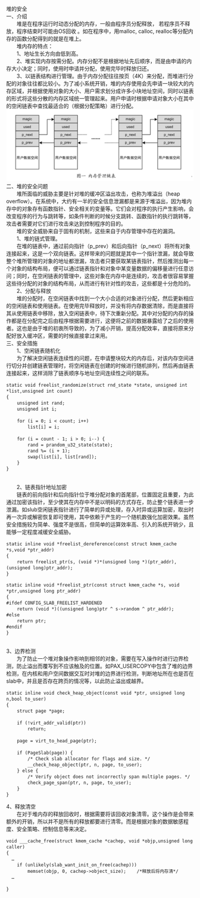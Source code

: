 堆的安全
<br />一、介绍
<br />&emsp;&emsp;堆是在程序运行时动态分配的内存，一般由程序员分配释放， 若程序员不释放，程序结束时可能由OS回收 。如在程序中，用malloc, calloc, realloc等分配内存的函数分配得到的就是在堆上。
<br />&emsp;&emsp;堆内存的特点：
<br />&emsp;&emsp;1、地址生长方向由低到高。
<br />&emsp;&emsp;2、堆实现内存按需分配。内存分配不是根据地址先后顺序，而是由申请的内存大小决定；同时，使用时申请并分配，使用完毕时释放归还。
<br />&emsp;&emsp;3、以链表结构进行管理。由于内存分配往往按页（4K）来分配，而堆进行分配的对象往往都比较小。为了减小系统开销，堆的内存使用会先申请一块较大的内存区域，并根据使用对象的大小、用户需求划分成许多小块地址空间，同时以链表的形式将这些分散的内存区域统一管理起来。用户申请时根据申请对象大小在其中的空闲链表中查找最适合的（根据分配策略）进行分配。
![](5.png)
<br />二、堆的安全问题
<br />&emsp;&emsp;堆所面临的威胁主要是针对堆的缓冲区溢出攻击，也称为堆溢出（heap overflow）。在系统中，大约有一半的安全信息泄漏都是来源于堆溢出，因为堆内存中的对象存有函数指针、安全相关的变量等。它们会对程序的执行产生影响，会改变程序的行为与跳转等，如条件判断的时候分支跳转、函数指针的执行跳转等，攻击者需要对它们进行攻击来达到控制程序的目的。
<br />&emsp;&emsp;堆的安全威胁来自于固有的机制，这些来自于内存管理中存在的漏洞。
<br />&emsp;&emsp;1、堆的链式管理。
<br />&emsp;&emsp;在堆的链表中，通过前向指针（p_prev）和后向指针（p_next）将所有对象连接起来，这是一个双向链表。这样带来的问题就是其中一个指针泄漏，就会导致整个堆所管理的对象的地址都泄漏，攻击者只要获取某链表指针，然后推测出每一个对象的结构布局，便可以通过链表指针和对象中某变量数据的偏移量进行任意访问；同时，在空闲链表的管理中，这些对象在内存中是连续的，攻击者很容易掌握这些待分配的对象的结构布局，从而进行有针对性的攻击，这些都是十分危险的。
<br />&emsp;&emsp;2、分配与释放
<br />&emsp;&emsp;堆的分配时，在空闲链表中找到一个大小合适的对象进行分配，然后更新相应的空闲链表和使用链表。在使用完毕释放时，并没有将内存数据清除，而是直接将其从使用链表中移除，放入空闲链表中，待下次重新分配。其中对分配的内存的操作都是在分配完之后由程序根据需要进行，这便将之前的数据暴露给了之后的使用者。这也是由于堆的初衷所导致的，为了减小开销，提高分配效率，直接将原来分配好放入缓冲区，需要的时候直接拿过来用。
<br />三、安全措施
<br />&emsp;&emsp;1、空闲链表随机化
<br />&emsp;&emsp;为了解决空闲链表连续性的问题，在申请整块较大的内存后，对该内存空间进行切分并创建链表管理时，将空闲链表在创建的时候进行随机排列，然后再由链表连接起来，这样消除了链表顺序与地址空间连续性之间的联系。
```
static void freelist_randomize(struct rnd_state *state, unsigned int *list,unsigned int count)
{
    unsigned int rand;
    unsigned int i;

    for (i = 0; i < count; i++)
        list[i] = i;

    for (i = count - 1; i > 0; i--) {
        rand = prandom_u32_state(state);
        rand %= (i + 1);
        swap(list[i], list[rand]);
    }
}
```
<br />&emsp;&emsp;2、链表指针地址加密
<br />&emsp;&emsp;链表的前向指针和后向指针位于堆分配对象的首尾部，位置固定且重要，为此通过加密该指针，至少使其在内存中不是以明码的方式存在，防止整个链表进一步泄漏。如slub空闲链表指针进行了简单的异或处理，存入时异或运算加密，取出时再一次异或解密恢复即可使用，其中依赖于产生的一个随机数强化加密效果。虽然安全措施较为简单、强度不是很高，但简单的运算效率高、引入的系统开销少，且能够一定程度减缓安全威胁。
```
static inline void *freelist_dereference(const struct kmem_cache *s,void *ptr_addr)
{
	return freelist_ptr(s, (void *)*(unsigned long *)(ptr_addr),  (unsigned long)ptr_addr);
}

```
```
static inline void *freelist_ptr(const struct kmem_cache *s, void *ptr,unsigned long ptr_addr)
{
#ifdef CONFIG_SLAB_FREELIST_HARDENED
	return (void *)((unsigned long)ptr ^ s->random ^ ptr_addr);
#else
	return ptr;
#endif
}
```
<br />3、边界检测
<br />&emsp;&emsp;为了防止一个堆对象操作影响到相邻的对象，需要在写入操作时进行边界检测，防止溢出而覆写到不应该触及的位置。如PAX_USERCOPY中包含了堆的边界检测，在内核和用户空间数据交互时对堆的边界进行检测，判断地址所在也是否在slab中，并且是否存在跨页的情况等，以此防止溢出或越界。
```
static inline void check_heap_object(const void *ptr, unsigned long n,bool to_user)
{
    struct page *page;

    if (!virt_addr_valid(ptr))
        return;
	
    page = virt_to_head_page(ptr);

    if (PageSlab(page)) {
        /* Check slab allocator for flags and size. */
        __check_heap_object(ptr, n, page, to_user);
    } else {
        /* Verify object does not incorrectly span multiple pages. */
        check_page_span(ptr, n, page, to_user);
    }
}
```
4、释放清空
<br />&emsp;&emsp;在对于堆内存的释放回收时，根据需要将该回收对象清零。这个操作是会带来额外的开销，所以并不是所有的释放都要进行清零。而是根据对象的数据敏感程度、安全策略、控制信息等来决定。
```
void ___cache_free(struct kmem_cache *cachep, void *objp,unsigned long caller)
{
  …
    if (unlikely(slab_want_init_on_free(cachep)))
        memset(objp, 0, cachep->object_size);	 /*释放后将内存清*/
  …

}
```

